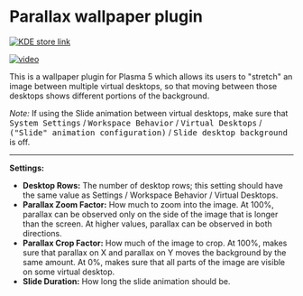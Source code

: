 # Parallax wallpaper plugin

[![KDE store link](https://img.shields.io/badge/kde.store.org-1427588-blue)](https://store.kde.org/p/1427588/)

[![video](https://user-images.githubusercontent.com/5276727/95115954-f8538a00-074e-11eb-9b93-38842f07bb1a.png)](https://streamable.com/w5rg0x)

This is a wallpaper plugin for Plasma 5 which allows its users to "stretch" an image between multiple virtual desktops, so that moving between those desktops shows different portions of the background.

*Note:* If using the Slide animation between virtual desktops, make sure that <kbd>System Settings</kbd> / <kbd>Workspace Behavior</kbd> / <kbd>Virtual Desktops</kbd> / <kbd>("Slide" animation configuration)</kbd> / <kbd>Slide desktop background</kbd> is off.

---

**Settings:**
* **Desktop Rows:** The number of desktop rows; this setting should have the same value as Settings / Workspace Behavior / Virtual Desktops.
* **Parallax Zoom Factor:** How much to zoom into the image. At 100%, parallax can be observed only on the side of the image that is longer than the screen. At higher values, parallax can be observed in both directions.
* **Parallax Crop Factor:** How much of the image to crop. At 100%, makes sure that parallax on X and parallax on Y moves the background by the same amount. At 0%, makes sure that all parts of the image are visible on some virtual desktop.
* **Slide Duration:** How long the slide animation should be.
